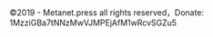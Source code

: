 <footer class="page-footer"><span class="copyright">©2019 - Metanet.press all rights reserved，</span><span class="footer-modification pull-right">Donate: 1MzziGBa7tNNzMwVJMPEjAfM1wRcvSGZu5<span></footer>

<script src='https://www.moneybutton.com/moneybutton.js'></script> <div class='money-button' data-to='metanetpress@moneybutton.com' data-amount='0.005' data-currency='BSV' data-editable="false"></div>
